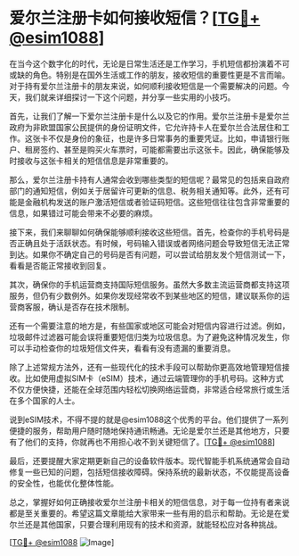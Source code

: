 # 爱尔兰注册卡如何接收短信？[[TG💪+ @esim1088](https://t.me/s/esim1088)]

在当今这个数字化的时代，无论是日常生活还是工作学习，手机短信都扮演着不可或缺的角色。特别是在国外生活或工作的朋友，接收短信的重要性更是不言而喻。对于持有爱尔兰注册卡的朋友来说，如何顺利接收短信是一个需要解决的问题。今天，我们就来详细探讨一下这个问题，并分享一些实用的小技巧。

首先，让我们了解一下爱尔兰注册卡是什么以及它的作用。爱尔兰注册卡是爱尔兰政府为非欧盟国家公民提供的身份证明文件，它允许持卡人在爱尔兰合法居住和工作。这张卡不仅是身份的象征，也是许多日常事务的重要凭证。比如，申请银行账户、租房签约、甚至是购买火车票时，可能都需要出示这张卡。因此，确保能够及时接收与这张卡相关的短信信息是非常重要的。

那么，爱尔兰注册卡持有人通常会收到哪些类型的短信呢？最常见的包括来自政府部门的通知短信，例如关于居留许可更新的信息、税务相关通知等。此外，还有可能是金融机构发送的账户激活短信或者验证码短信。这些短信往往包含非常重要的信息，如果错过可能会带来不必要的麻烦。

接下来，我们来聊聊如何确保能够顺利接收这些短信。首先，检查你的手机号码是否正确且处于活跃状态。有时候，号码输入错误或者网络问题会导致短信无法正常到达。如果你不确定自己的号码是否有问题，可以尝试给朋友发个短信测试一下，看看是否能正常接收到回复。

其次，确保你的手机运营商支持国际短信服务。虽然大多数主流运营商都支持这项服务，但仍有少数例外。如果你发现经常收不到某些地区的短信，建议联系你的运营商客服，确认是否存在技术限制。

还有一个需要注意的地方是，有些国家或地区可能会对短信内容进行过滤。例如，垃圾邮件过滤器可能会误将重要短信归类为垃圾信息。为了避免这种情况发生，你可以手动检查你的垃圾短信文件夹，看看有没有遗漏的重要消息。

除了上述常规方法外，还有一些现代化的技术手段可以帮助你更高效地管理短信接收。比如使用虚拟SIM卡（eSIM）技术，通过云端管理你的手机号码。这种方式不仅方便快捷，还能在全球范围内轻松切换网络运营商，非常适合经常旅行或生活在多个国家的人士。

说到eSIM技术，不得不提的就是@esim1088这个优秀的平台。他们提供了一系列便捷的服务，帮助用户随时随地保持通讯畅通。无论是爱尔兰还是其他地方，只要有了他们的支持，你就再也不用担心收不到关键短信了。[[TG💪+ @esim1088](https://t.me/s/esim1088)]

最后，还要提醒大家定期更新自己的设备软件版本。现代智能手机系统通常会自动修复一些已知的问题，包括短信接收障碍。保持系统的最新状态，不仅能提高设备的安全性，也能优化整体性能。

总之，掌握好如何正确接收爱尔兰注册卡相关的短信信息，对于每一位持有者来说都是至关重要的。希望这篇文章能给大家带来一些有用的启示和帮助。无论是在爱尔兰还是其他国家，只要合理利用现有的技术和资源，就能轻松应对各种挑战。

[[TG💪+ @esim1088](https://t.me/s/esim1088) ![Image](https://i.postimg.cc/4NQfJmqS/Snipaste-2025-05-13-00-14-12.png)]